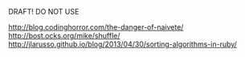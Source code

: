 DRAFT! DO NOT USE


http://blog.codinghorror.com/the-danger-of-naivete/
http://bost.ocks.org/mike/shuffle/
http://jlarusso.github.io/blog/2013/04/30/sorting-algorithms-in-ruby/


